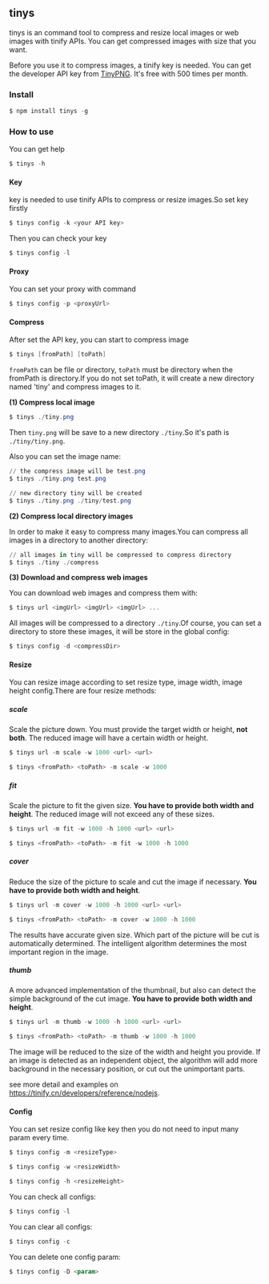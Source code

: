 ## tinys

tinys is an command tool to compress and resize local images or web images with tinify APIs. You can get compressed images with size that you want.

Before you use it to compress images, a tinify key is needed. You can get the developer API key from [TinyPNG](https://tinify.cn/developers.). It's free with 500 times per month.

### Install

```powershell
$ npm install tinys -g
```



### How to use

You can get help

```powershell
$ tinys -h
```

#### Key

key is needed to use tinify APIs to compress or resize images.So set key firstly

```powershell
$ tinys config -k <your API key>
```

Then you can check your key

```powershell
$ tinys config -l
```



#### Proxy

You can set your proxy with command

```powershell
$ tinys config -p <proxyUrl>
```



#### Compress

After set the API key, you can start to compress image

```powershell
$ tinys [fromPath] [toPath]
```

`fromPath` can be file or directory, `toPath` must be directory when the fromPath is directory.If you do not set toPath, it will create a new directory named 'tiny' and compress images to it. 

**(1) Compress local image**

```powershell
$ tinys ./tiny.png 
```

Then `tiny.png` will be save to a new directory `./tiny`.So it's path is `./tiny/tiny.png`.

Also you can set the image name:

```powershell
// the compress image will be test.png
$ tinys ./tiny.png test.png
```

```powershell
// new directory tiny will be created
$ tinys ./tiny.png ./tiny/test.png
```

**(2) Compress local directory images**

In order to make it easy to compress many images.You can compress all images in a directory to another directory:

```powershell
// all images in tiny will be compressed to compress directory
$ tinys ./tiny ./compress
```

**(3) Download and compress web images**

You can download web images and compress them with:

```powershell
$ tinys url <imgUrl> <imgUrl> <imgUrl> ...
```

All images will be compressed to a directory `./tiny`.Of course, you can set a directory to store these images, it will be store in the global config:

```powershell
$ tinys config -d <compressDir>
```



#### Resize

You can resize image according to set resize type, image width, image height config.There are four resize methods:

##### scale

Scale the picture down. You must provide the target width or height, **not both**. The reduced image will have a certain width or height.

```powershell
$ tinys url -m scale -w 1000 <url> <url> 

$ tinys <fromPath> <toPath> -m scale -w 1000
```

##### fit

Scale the picture to fit the given size. **You have to provide both width and height**. The reduced image will not exceed any of these sizes.

```powershell
$ tinys url -m fit -w 1000 -h 1000 <url> <url>

$ tinys <fromPath> <toPath> -m fit -w 1000 -h 1000
```

##### cover

Reduce the size of the picture to scale and cut the image if necessary.  **You have to provide both width and height**. 

```powershell
$ tinys url -m cover -w 1000 -h 1000 <url> <url>

$ tinys <fromPath> <toPath> -m cover -w 1000 -h 1000
```

The results have accurate given size. Which part of the picture will be cut is automatically determined. The intelligent algorithm determines the most important region in the image.

##### thumb

A more advanced implementation of the thumbnail, but also can detect the simple background of the cut image.  **You have to provide both width and height**. 

```powershell
$ tinys url -m thumb -w 1000 -h 1000 <url> <url> 

$ tinys <fromPath> <toPath> -m thumb -w 1000 -h 1000
```

The image will be reduced to the size of the width and height you provide. If an image is detected as an independent object, the algorithm will add more background in the necessary position, or cut out the unimportant parts.

see more detail and examples on https://tinify.cn/developers/reference/nodejs.



#### Config 

You can set resize config like key then you do not need to input many param every time.

```powershell
$ tinys config -m <resizeType>

$ tinys config -w <resizeWidth>

$ tinys config -h <resizeHeight>
```

You can check all configs:

```powershell
$ tinys config -l
```

You can clear all configs:

```powershell
$ tinys config -c
```

You can delete one config param:

```powershell
$ tinys config -D <param>
```

